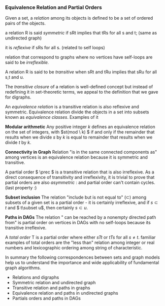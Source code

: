 ### Equivalence Relation and Partial Orders

Given a set, a *relation* among its objects is defined to be a set of ordered pairs of the objects.

a relation R is said *symmetric* if sRt implies that tRs for all s and t; (same as undirected graph)

it is *reflexive* if sRs for all s. (related to self loops)

relation that correspond to graphs where no vertices have self-loops are said to be *irreflexible.*

A relation R is said to be *transitive* when sRt and tRu implies that sRu for all s,t and u.

The *transitive closure* of a relation is well-defined concept but instead of redefining it in set-theoretic terms, we appeal to the definition that we gave for digraphs.

An *equivalence relation* is a transitive relation is also reflexive and symmetric. Equivalence relation divide the objects in a set into subsets known as *equivalence classes*. Examples of it

**Modular arithmetic** Any positive integer $k$ defines an equivalence relation on the set of integers, with $st(mod \ k) $ if and only if the remainder that results when we divide $s$ by $k$ is equal to remainder that results when we divide $t$ by $k$.

**Connectivity in Graph** Relation "is in the same connected components as" among vertices is an equivalence relation because it is symmetric and transitive.

A partial order $ \prec $ is a transitive relation that is also irreflexive. As a direct consequence of transitivity and irreflexivity, it is trivial to prove that partial orders are also *asymmetric* : and partial order can't contain cycles. (last property :) 

**Subset inclusion** The relation "include but is not equal to" ($\subset$) among subsets of a given set is a partial order - it is certainly irreflexive, and if $s\subset t$ and $ t\subset u$, then certainly $s\subset u$.

**Paths in DAGs** The relation " can be reached by a nonempty directed path from" is partial order on vertices in DAGs with no self-loops because its transitive irreflexive.



A *total order* T is a partial order where either $sTt$ or $tTs$ for all $s \neq t$. familiar examples of total orders are the "less than" relation among integer or real numbers and lexicographic ordering among string of characteristic.

In summary the following correspondences between sets and graph models help us to understand the importance and wide applicability of fundamental graph algorithms.

- Relations and digraphs
- Symmetric relation and undirected graph
- Transitive relation and paths in graphs
- Equivalence relation and paths in undirected graphs
- Partials orders and paths in DAGs